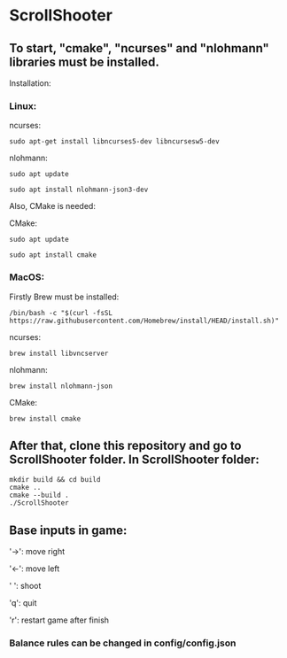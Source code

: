 # ScrollShooter
## To start, "cmake", "ncurses" and "nlohmann" libraries must be installed.

Installation:

### Linux:

ncurses: 
```
sudo apt-get install libncurses5-dev libncursesw5-dev
```
nlohmann: 
```
sudo apt update
```
```
sudo apt install nlohmann-json3-dev
```

Also, CMake is needed:

CMake:
```
sudo apt update
```
```
sudo apt install cmake
```

### MacOS:

Firstly Brew must be installed:

```
/bin/bash -c "$(curl -fsSL https://raw.githubusercontent.com/Homebrew/install/HEAD/install.sh)"
```
ncurses:
```
brew install libvncserver
```
nlohmann: 
```
brew install nlohmann-json
```
CMake:
```
brew install cmake
```


## After that, clone this repository and go to ScrollShooter folder. In ScrollShooter folder:
```
mkdir build && cd build
cmake ..
cmake --build .
./ScrollShooter
```



## Base inputs in game:

  '->': move right

  '<-': move left

  ' ': shoot

  'q': quit

  'r': restart game after finish

### Balance rules can be changed in config/config.json

